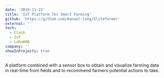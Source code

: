 ```yaml
---
date: '2019-11-23'
title: 'IoT Platform for Smart Farming'
github: 'https://github.com/manuel-lang/Elitefarmer'
external: ''
tech:
  - Flask
  - IoT
  - LoRaWAN
company: ''
showInProjects: true
---
```


A platform combined with a sensor box to obtain and visualize farming data in real-time from fields and to recommend farmers potential actions to take.

